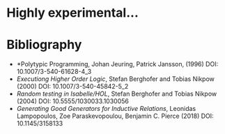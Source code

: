 # Highly experimental...


# Bibliography

- *Polytypic Programming, Johan Jeuring, Patrick Jansson, (1996) DOI: 10.1007/3-540-61628-4_3
- *Executiong Higher Order Logic*, Stefan Berghofer and Tobias Nikpow (2000) DOI: 10.1007/3-540-45842-5_2
- *Random testing in Isabelle/HOL*, Stefan Berghofer and Tobias Nikpow (2004) DOI: 10.5555/1030033.1030056
- *Generating Good Generators for Inductive Relations*, Leonidas Lampopoulos, Zoe Paraskevopoulou, Benjamin C. Pierce (2018) DOI: 10.1145/3158133
